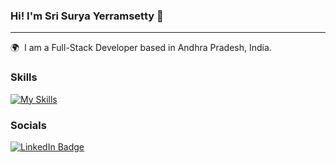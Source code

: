 ### Hi! I'm Sri Surya Yerramsetty 👋

***

🌍  I am a Full-Stack Developer based in Andhra Pradesh, India.
<br/>

### Skills
[![My Skills](https://skillicons.dev/icons?i=html,css,js,ts,mongodb,express,react,nodejs)]()
### Socials

<div id="badges">
  <a href="https://www.linkedin.com/in/sri-surya-yerramsetty-dev/">
    <img src="https://img.shields.io/badge/LinkedIn-blue?style=for-the-badge&logo=linkedin&logoColor=white" alt="LinkedIn Badge"/>
  </a>
</div>
